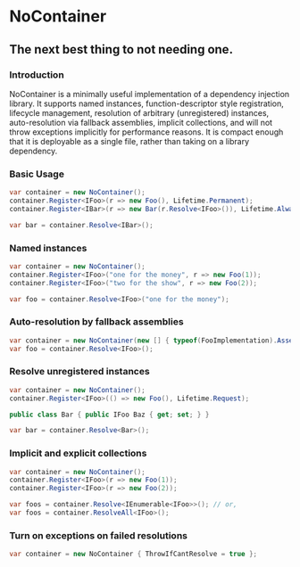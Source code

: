 # NoContainer
## The next best thing to not needing one.

### Introduction

NoContainer is a minimally useful implementation of a dependency injection library. It supports named instances,
function-descriptor style registration, lifecycle management, resolution of arbitrary (unregistered) instances,
auto-resolution via fallback assemblies, implicit collections, and will not throw exceptions implicitly for 
performance reasons. It is compact enough that it is deployable as a single file, rather than taking on a 
library dependency.

### Basic Usage

```csharp
var container = new NoContainer();
container.Register<IFoo>(r => new Foo(), Lifetime.Permanent);
container.Register<IBar>(r => new Bar(r.Resolve<IFoo>()), Lifetime.AlwaysNew);

var bar = container.Resolve<IBar>();
```

### Named instances

```csharp
var container = new NoContainer();
container.Register<IFoo>("one for the money", r => new Foo(1));
container.Register<IFoo>("two for the show", r => new Foo(2));

var foo = container.Resolve<IFoo>("one for the money");
```

### Auto-resolution by fallback assemblies

```csharp
var container = new NoContainer(new [] { typeof(FooImplementation).Assembly });
var foo = container.Resolve<IFoo>();
```

### Resolve unregistered instances

```csharp
var container = new NoContainer();
container.Register<IFoo>(() => new Foo(), Lifetime.Request);

public class Bar { public IFoo Baz { get; set; } }

var bar = container.Resolve<Bar>();
```

### Implicit and explicit collections

```csharp
var container = new NoContainer();
container.Register<IFoo>(r => new Foo(1));
container.Register<IFoo>(r => new Foo(2));

var foos = container.Resolve<IEnumerable<IFoo>>(); // or,
var foos = container.ResolveAll<IFoo>();
```

### Turn on exceptions on failed resolutions

```csharp
var container = new NoContainer { ThrowIfCantResolve = true };
```
